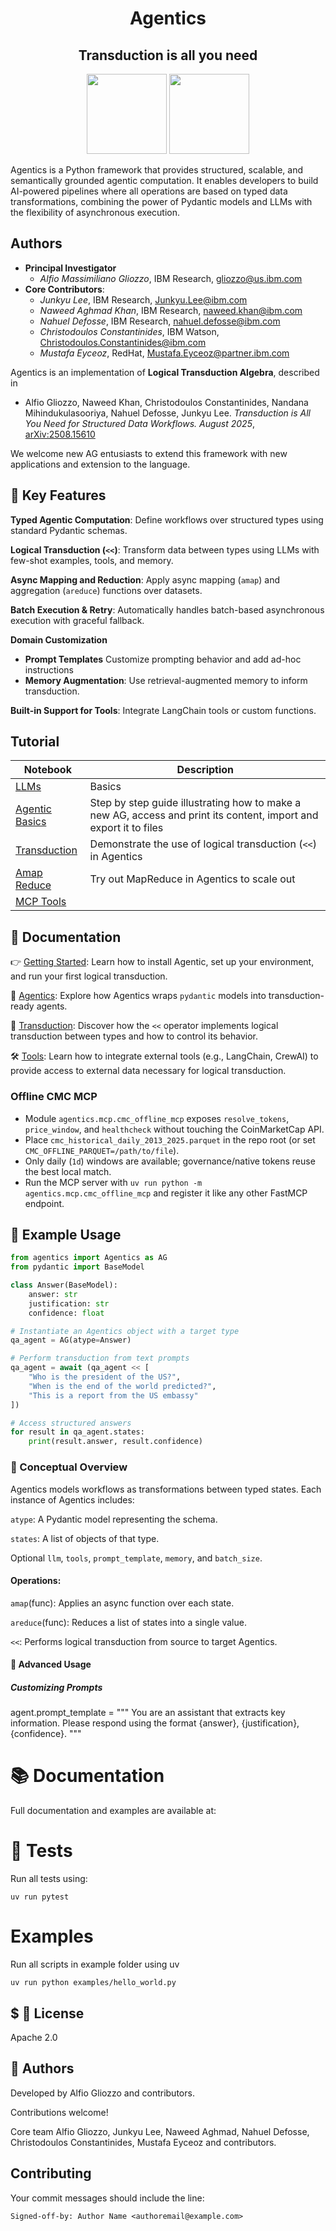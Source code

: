 <h1 align="center">Agentics</h1>
<h2 align="center">Transduction is all you need</h1>
<p align="center">
    <img src="https://raw.githubusercontent.com/IBM/Agentics/refs/heads/main/image.png" height="128">
    <img src="https://raw.githubusercontent.com/IBM/Agentics/refs/heads/main/image.png" height="128">
</p>


Agentics is a Python framework that provides structured, scalable, and semantically grounded agentic computation. It enables developers to build AI-powered pipelines where all operations are based on typed data transformations, combining the power of Pydantic models and LLMs with the flexibility of asynchronous execution.


## Authors

- **Principal Investigator**
    - *Alfio Massimiliano Gliozzo*, IBM Research, gliozzo@us.ibm.com
- **Core Contributors**:
    - *Junkyu Lee*, IBM Research, Junkyu.Lee@ibm.com
    - *Naweed Aghmad Khan*, IBM Research, naweed.khan@ibm.com
    - *Nahuel Defosse*, IBM Research, nahuel.defosse@ibm.com
    - *Christodoulos Constantinides*, IBM Watson, Christodoulos.Constantinides@ibm.com
    - *Mustafa Eyceoz*, RedHat, Mustafa.Eyceoz@partner.ibm.com



Agentics is an implementation of **Logical Transduction Algebra**, described in 
- Alfio Gliozzo, Naweed Khan, Christodoulos Constantinides,  Nandana Mihindukulasooriya, Nahuel Defosse, Junkyu Lee. *Transduction is All You Need for Structured Data Workflows. August 2025*, [arXiv:2508.15610](https://arxiv.org/abs/2508.15610)


We welcome new AG entusiasts to extend this framework with new applications and extension to the language. 




## 🚀 Key Features

**Typed Agentic Computation**: Define workflows over structured types using standard Pydantic schemas.

**Logical Transduction (`<<`)**: Transform data between types using LLMs with few-shot examples, tools, and memory.

**Async Mapping and Reduction**: Apply async mapping (`amap`) and aggregation (`areduce`) functions over datasets.

**Batch Execution & Retry**: Automatically handles batch-based asynchronous execution with graceful fallback.

**Domain Customization**
- **Prompt Templates**  Customize prompting behavior and add ad-hoc instructions
- **Memory Augmentation**: Use retrieval-augmented memory to inform transduction.

**Built-in Support for Tools**: Integrate LangChain tools or custom functions.


## Tutorial 

| Notebook |   Description |
|----------| --------------- |
| [LLMs](https://colab.research.google.com/github/IBM/Agentics/blob/main/tutorials/llms.ipynb) | Basics |
| [Agentic Basics](https://colab.research.google.com/github/IBM/Agentics/blob/main/tutorials/agentics_basics.ipynb)         | Step by step guide illustrating how to make a new AG, access and print its content, import and export it to files            | 
|[Transduction](https://colab.research.google.com/github/IBM/Agentics/blob/main/tutorials/transduction.ipynb) | Demonstrate the use of logical transduction  (`<<`) in Agentics |
| [Amap Reduce](https://colab.research.google.com/github/IBM/Agentics/blob/main/tutorials/amap_reduce.ipynb) | Try out MapReduce in Agentics to scale out |
| [MCP Tools](./tutorials/mcp_tools.ipynb) | |

<!-- | [ATypes](https://colab.research.google.com/github/IBM/Agentics/blob/main/tutorials/atypes.ipynb) | | -->

## 🚀 Documentation

👉 [Getting Started](docs/getting_started.md): Learn how to install Agentic, set up your environment, and run your first logical transduction.

🧠 [Agentics](docs/agentics.md): Explore how Agentics wraps `pydantic` models into transduction-ready agents. 

🔁 [Transduction](docs/transduction.md): Discover how the `<<` operator implements logical transduction between types and how to control its behavior.

🛠️ [Tools](docs/tools.md): Learn how to integrate external tools (e.g., LangChain, CrewAI) to provide access to external data necessary for logical transduction.

### Offline CMC MCP

- Module `agentics.mcp.cmc_offline_mcp` exposes `resolve_tokens`, `price_window`, and `healthcheck` without touching the CoinMarketCap API.
- Place `cmc_historical_daily_2013_2025.parquet` in the repo root (or set `CMC_OFFLINE_PARQUET=/path/to/file`).
- Only daily (`1d`) windows are available; governance/native tokens reuse the best local match.
- Run the MCP server with `uv run python -m agentics.mcp.cmc_offline_mcp` and register it like any other FastMCP endpoint.

## 📘 Example Usage
```python
from agentics import Agentics as AG
from pydantic import BaseModel

class Answer(BaseModel):
    answer: str
    justification: str
    confidence: float

# Instantiate an Agentics object with a target type
qa_agent = AG(atype=Answer)

# Perform transduction from text prompts
qa_agent = await (qa_agent << [
    "Who is the president of the US?",
    "When is the end of the world predicted?",
    "This is a report from the US embassy"
])

# Access structured answers
for result in qa_agent.states:
    print(result.answer, result.confidence)

```

### 🧠 Conceptual Overview

Agentics models workflows as transformations between typed states. Each instance of Agentics includes:

`atype`: A Pydantic model representing the schema.

`states`: A list of objects of that type.

Optional `llm`, `tools`, `prompt_template`, `memory`, and `batch_size`.

#### Operations:

`amap`(func): Applies an async function over each state.

`areduce`(func): Reduces a list of states into a single value.

`<<`: Performs logical transduction from source to target Agentics.

#### 🔧 Advanced Usage

##### Customizing Prompts

agent.prompt_template = """
You are an assistant that extracts key information.
Please respond using the format {answer}, {justification}, {confidence}.
"""

# 📚 Documentation

Full documentation and examples are available at:  

# 🧪 Tests

Run all tests using:

`uv run pytest`


# Examples

Run all scripts in example folder using uv

`uv run python examples/hello_world.py`

## $ 📄 License

Apache 2.0

## 👥 Authors

Developed by Alfio Gliozzo and contributors. 


Contributions welcome!


Core team  Alfio Gliozzo, Junkyu Lee, Naweed Aghmad, Nahuel Defosse, Christodoulos Constantinides, Mustafa Eyceoz and contributors.

## Contributing

Your commit messages should include the line:

```shell
Signed-off-by: Author Name <authoremail@example.com>
```
